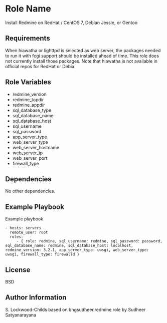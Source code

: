 Role Name
=========

Install Redmine on RedHat / CentOS 7, Debian Jessie, or Gentoo

Requirements
------------

When hiawatha or lighttpd is selected as web server, the packages needed to run it with fcgi support should be installed ahead of time. This role does not currently install those packages. Note that hiawatha is not available in official repos for RedHat or Debia.

Role Variables
--------------

* redmine_version
* redmine_topdir
* redmine_appdir
* sql_database_type
* sql_database_name
* sql_database_host
* sql_username
* sql_password
* app_server_type
* web_server_type
* web_server_hostname
* web_server_ip
* web_server_port
* firewall_type

Dependencies
------------

No other dependencies.


Example Playbook
----------------

Example playbook

    - hosts: servers
      remote_user: root
      roles:
         - { role: redmine, sql_username: redmine, sql_password: password, sql_database_name: redmine, sql_database_host: localhost, redmine_version: 3.2.1, app_server_type: uwsgi, web_server_type: uwsgi, firewall_type: firewalld }

License
-------

BSD

Author Information
------------------

S. Lockwood-Childs
based on bngsudheer.redmine role by Sudheer Satyanarayana
